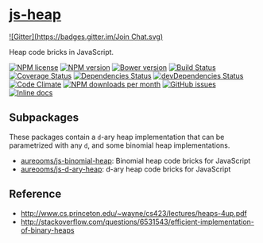 [js-heap](http://aureooms.github.io/js-heap)
====
[![Gitter](https://badges.gitter.im/Join Chat.svg)](https://gitter.im/aureooms/js-heap?utm_source=badge&utm_medium=badge&utm_campaign=pr-badge&utm_content=badge)

Heap code bricks in JavaScript.

[![NPM license](http://img.shields.io/npm/l/aureooms-js-heap.svg?style=flat)](https://raw.githubusercontent.com/aureooms/js-heap/master/LICENSE)
[![NPM version](http://img.shields.io/npm/v/aureooms-js-heap.svg?style=flat)](https://www.npmjs.org/package/aureooms-js-heap)
[![Bower version](http://img.shields.io/bower/v/aureooms-js-heap.svg?style=flat)](http://bower.io/search/?q=aureooms-js-heap)
[![Build Status](http://img.shields.io/travis/aureooms/js-heap.svg?style=flat)](https://travis-ci.org/aureooms/js-heap)
[![Coverage Status](http://img.shields.io/coveralls/aureooms/js-heap.svg?style=flat)](https://coveralls.io/r/aureooms/js-heap)
[![Dependencies Status](http://img.shields.io/david/aureooms/js-heap.svg?style=flat)](https://david-dm.org/aureooms/js-heap#info=dependencies)
[![devDependencies Status](http://img.shields.io/david/dev/aureooms/js-heap.svg?style=flat)](https://david-dm.org/aureooms/js-heap#info=devDependencies)
[![Code Climate](http://img.shields.io/codeclimate/github/aureooms/js-heap.svg?style=flat)](https://codeclimate.com/github/aureooms/js-heap)
[![NPM downloads per month](http://img.shields.io/npm/dm/aureooms-js-heap.svg?style=flat)](https://www.npmjs.org/package/aureooms-js-heap)
[![GitHub issues](http://img.shields.io/github/issues/aureooms/js-heap.svg?style=flat)](https://github.com/aureooms/js-heap/issues)
[![Inline docs](http://inch-ci.org/github/aureooms/js-heap.svg?branch=master&style=shields)](http://inch-ci.org/github/aureooms/js-heap)

## Subpackages

These packages contain a `d`-ary heap implementation that can be parametrized
with any `d`, and some binomial heap implementations.

  - [aureooms/js-binomial-heap](https://github.com/aureooms/js-binomial-heap): Binomial heap code bricks for JavaScript
  - [aureooms/js-d-ary-heap](https://github.com/aureooms/js-d-ary-heap): d-ary heap code bricks for JavaScript


## Reference

  - http://www.cs.princeton.edu/~wayne/cs423/lectures/heaps-4up.pdf
  - http://stackoverflow.com/questions/6531543/efficient-implementation-of-binary-heaps
